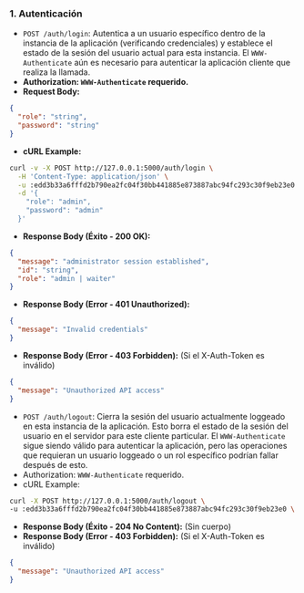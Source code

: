 ### 1. Autenticación

- `POST /auth/login`: Autentica a un usuario específico dentro de la instancia de la aplicación (verificando credenciales) y establece el estado de la sesión del usuario actual para esta instancia. El `WWW-Authenticate` aún es necesario para autenticar la aplicación cliente que realiza la llamada.
 - **Authorization: `WWW-Authenticate` requerido.**
 - **Request Body:**
  ``` JSON
  {
    "role": "string",
    "password": "string"
  }
  ``` 
  - **cURL Example:**
  
  ```Bash
  curl -v -X POST http://127.0.0.1:5000/auth/login \
    -H 'Content-Type: application/json' \
    -u :edd3b33a6fffd2b790ea2fc04f30bb441885e873887abc94fc293c30f9eb23e0 \
    -d '{
      "role": "admin",
      "password": "admin"
    }'
  ```
  - **Response Body (Éxito - 200 OK):**
  ```JSON
  {
    "message": "administrator session established",
    "id": "string",
    "role": "admin | waiter"
  }
  ```
  - **Response Body (Error - 401 Unauthorized):**
  ```JSON
  {
    "message": "Invalid credentials"
  }
  ```
  - **Response Body (Error - 403 Forbidden):** (Si el X-Auth-Token es inválido)
  ```JSON
  {
    "message": "Unauthorized API access"
  }
  ```
- `POST /auth/logout`: Cierra la sesión del usuario actualmente loggeado en esta instancia de la aplicación. Esto borra el estado de la sesión del usuario en el servidor para este cliente particular. El `WWW-Authenticate` sigue siendo válido para autenticar la aplicación, pero las operaciones que requieran un usuario loggeado o un rol específico podrían fallar después de esto.
 - Authorization: `WWW-Authenticate` requerido.
 - cURL Example: 
  ```Bash
  curl -X POST http://127.0.0.1:5000/auth/logout \
  -u :edd3b33a6fffd2b790ea2fc04f30bb441885e873887abc94fc293c30f9eb23e0 \
  ```
  - **Response Body (Éxito - 204 No Content):** (Sin cuerpo)
  - **Response Body (Error - 403 Forbidden):** (Si el X-Auth-Token es inválido)
  ```JSON
  {
    "message": "Unauthorized API access"
  }
  ```
